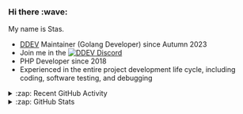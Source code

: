 <h3>Hi there :wave:</h3>

My name is Stas.

- [DDEV](https://github.com/ddev/ddev) Maintainer (Golang Developer) since Autumn 2023
- Join me in the [![DDEV Discord](https://img.shields.io/discord/664580571770388500?logo=discord&logoColor=%23fff&label=DDEV%20Discord&link=https%3A%2F%2Fddev.com%2Fs%2Fdiscord)](https://ddev.com/s/discord)
- PHP Developer since 2018
- Experienced in the entire project development life cycle, including coding, software testing, and debugging

<details>
  <summary>:zap: Recent GitHub Activity</summary>

<!--RECENT_ACTIVITY:start-->
1. 💬 Commented on [#7511](https://github.com/ddev/ddev/pull/7511#issuecomment-3192275797) in [ddev/ddev](https://github.com/ddev/ddev)<br>
2. 💬 Commented on [#7511](https://github.com/ddev/ddev/pull/7511#discussion_r2279552144) in [ddev/ddev](https://github.com/ddev/ddev)<br>
3. 💬 Commented on [#7511](https://github.com/ddev/ddev/pull/7511#discussion_r2279556306) in [ddev/ddev](https://github.com/ddev/ddev)<br>
4. 💬 Commented on [#7511](https://github.com/ddev/ddev/pull/7511#discussion_r2279551279) in [ddev/ddev](https://github.com/ddev/ddev)<br>
5. 💬 Commented on [#7523](https://github.com/ddev/ddev/pull/7523#discussion_r2279481880) in [ddev/ddev](https://github.com/ddev/ddev)<br>
6. 💬 Commented on [#7529](https://github.com/ddev/ddev/pull/7529#discussion_r2279428308) in [ddev/ddev](https://github.com/ddev/ddev)<br>
7. 💬 Commented on [#7529](https://github.com/ddev/ddev/pull/7529#discussion_r2279427938) in [ddev/ddev](https://github.com/ddev/ddev)<br>
8. 💬 Commented on [#7528](https://github.com/ddev/ddev/pull/7528#issuecomment-3192078733) in [ddev/ddev](https://github.com/ddev/ddev)<br>
9. 💬 Commented on [#7530](https://github.com/ddev/ddev/pull/7530#discussion_r2279408298) in [ddev/ddev](https://github.com/ddev/ddev)<br>
10. 💬 Commented on [#7523](https://github.com/ddev/ddev/pull/7523#discussion_r2279000390) in [ddev/ddev](https://github.com/ddev/ddev)<br>
11. 💬 Commented on [#7523](https://github.com/ddev/ddev/pull/7523#discussion_r2279004042) in [ddev/ddev](https://github.com/ddev/ddev)<br>
12. 💬 Commented on [#7529](https://github.com/ddev/ddev/pull/7529#discussion_r2278957450) in [ddev/ddev](https://github.com/ddev/ddev)<br>
13. 💬 Commented on [#7529](https://github.com/ddev/ddev/pull/7529#discussion_r2278956650) in [ddev/ddev](https://github.com/ddev/ddev)<br>
14. 👍 Approved [#7528](https://github.com/ddev/ddev/pull/7528#pullrequestreview-3123784650) in [ddev/ddev](https://github.com/ddev/ddev)<br>
15. 💬 Commented on [#7530](https://github.com/ddev/ddev/pull/7530#discussion_r2278928837) in [ddev/ddev](https://github.com/ddev/ddev)<br>
16. 💬 Commented on [#7530](https://github.com/ddev/ddev/pull/7530#discussion_r2278924798) in [ddev/ddev](https://github.com/ddev/ddev)<br>
17. 💬 Commented on [#7530](https://github.com/ddev/ddev/pull/7530#discussion_r2278928516) in [ddev/ddev](https://github.com/ddev/ddev)<br>
18. 🔴 Requested changes in [#7530](https://github.com/ddev/ddev/pull/7530#pullrequestreview-3123767427) in [ddev/ddev](https://github.com/ddev/ddev)<br>
19. 💬 Commented on [#7527](https://github.com/ddev/ddev/issues/7527#issuecomment-3189233272) in [ddev/ddev](https://github.com/ddev/ddev)<br>
20. ✔️ Closed issue [#5862](https://github.com/ddev/ddev/issues/5862) in [ddev/ddev](https://github.com/ddev/ddev)<br>
<!--RECENT_ACTIVITY:end-->

</details>

<details>
  <summary>:zap: GitHub Stats</summary>

  <picture>
    <source
      srcset="https://github-readme-stats.vercel.app/api?username=stasadev&show_icons=true&count_private=true&include_all_commits=true&hide_border=true&theme=tokyonight"
      media="(prefers-color-scheme: dark)"
    />
    <source
      srcset="https://github-readme-stats.vercel.app/api?username=stasadev&show_icons=true&count_private=true&include_all_commits=true&hide_border=true"
      media="(prefers-color-scheme: light), (prefers-color-scheme: no-preference)"
    />
    <img src="https://github-readme-stats.vercel.app/api?username=stasadev&show_icons=true&count_private=true&include_all_commits=true&hide_border=true" />
  </picture>

</details>
